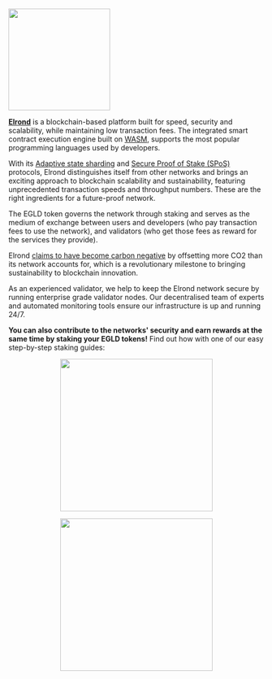 # <p align="center">
  <img width="200" src="https://user-images.githubusercontent.com/95366163/146521098-1d85d00d-34ab-4f04-9715-d90b9bf38b19.png">
</p>


[**Elrond**](https://elrond.com/) is a blockchain-based platform built for speed, security and scalability, while maintaining low transaction fees.
The integrated smart contract execution engine built on [WASM](WebAssembly.md), supports the most popular programming languages used by developers.

With its [Adaptive state sharding](Adaptive_state_sharding.md) and [Secure Proof of Stake (SPoS)](Secure_proof_of_stake.md) protocols, Elrond distinguishes itself from other networks and brings an exciting approach to blockchain scalability and sustainability, featuring unprecedented transaction speeds and throughput numbers. These are the right ingredients for a future-proof network.

The EGLD token governs the network through staking and serves as the medium of exchange between users and developers (who pay transaction fees to use the network), and validators (who get those fees as reward for the services they provide).

Elrond [claims to have become carbon negative](https://coinquora.com/elrond-leads-sustainable-innovation-in-european-blockchain/) by offsetting more CO2 than its network accounts for, which is a revolutionary milestone to bringing sustainability to blockchain innovation.

As an experienced validator, we help to keep the Elrond network secure by running enterprise grade validator nodes.
Our decentralised team of experts and automated monitoring tools ensure our infrastructure is up and running 24/7. <br>

**You can also contribute to the networks' security and earn rewards at the same time by staking your EGLD tokens!** Find out how with one of our easy step-by-step staking guides: 
<br>

<div class="maincard" align="center">
  
  <a align="center" href="https://wiki.audit.one/How_to_stake_eGLD_with_Elrond/" target="_self">
   <div class="image" align="center">
     <div>
       <p>
           <img width="300" src="https://user-images.githubusercontent.com/95366163/149756985-3e2dc968-202d-4e83-86b1-3957b2c1556d.png"> 
        </p>
     </div>
   </div>
  </a>   
 <a href="https://wiki.audit.one/How_to_stake_eGLD_with_Maiar/" target="_self">
   <div class="image" align="center">
     <div>
       <p>
           <img align="center" width="300" src="https://user-images.githubusercontent.com/95366163/149757014-28565134-54bf-4184-abe9-407d78efa12c.png"> 
        </p>
     </div>
   </div>
  </a>   

</div>
